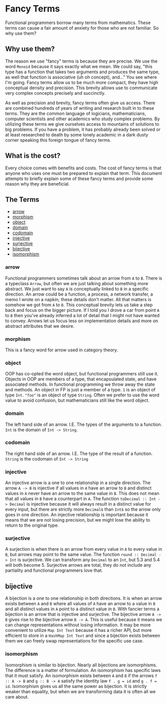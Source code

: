 # Fancy Terms

Functional programmers borrow many terms from mathematics. These terms can cause
a fair amount of anxiety for those who are not familiar. So why use them?

## Why use them?

The reason we use "fancy" terms is because they are precise. We use the word
`Monoid` because it says exactly what we mean. We could say, "this type has a
function that takes two arguments and produces the same type, as well that
function is associative (uh oh concept), and..." You see where I'm going. Fancy
terms allow us to be much more compact, they have high conceptual density and
precision. This brevity allows use to communicate very complex concepts
precisely and succinctly.

As well as precision and brevity, fancy terms often give us access. There are
combined hundreds of years of writing and research built in to these terms. They
are the common language of logicians, mathematicians, computer scientists and
other academics who study complex problems. By utilizing these terms we give
ourselves access to mountains of solutions to big problems. If you have a
problem, it has probably already been solved or at least researched to death by
some lonely academic in a dark dusty corner speaking this foreign tongue of
fancy terms.

## What is the cost?

Every choice comes with benefits and costs. The cost of fancy terms is that
anyone who uses one must be prepared to explain that term. This document
attempts to briefly explain some of these fancy terms and provide some reason
why they are beneficial.

## The Terms

* [arrow](#arrow)
* [morphism](#morphism)
* [object](#object)
* [domain](#domain)
* [codomain](#codomain)
* [injective](#injective)
* [surjective](#surjective)
* [bijective](#bijective)
* [isomorphism](#isomorphism)

### arrow

Functional programmers sometimes talk about an arrow from `A` to `B`. There is a
typeclass `Arrow`, but often we are just talking about something more abstract.
We just want to say `A` is conceptually linked to `B` in a specific direction.
An arrow could be a function, a process, a network transfer, a memo I wrote on a
napkin; these details don't matter. All that matters is somehow we got from `A`
to `B`. This conceptual brevity lets us take a step back and focus on the bigger
picture. If I told you I drove a car from point `A` to `B` then you've already
inferred a lot of detail that I might not have wanted to convey. Arrows let us
focus less on implementation details and more on abstract attributes that we
desire.

### morphism

This is a fancy word for arrow used in category theory.

### object

OOP has co-opted the word object, but functional programmers still use it.
Objects in OOP are members of a type, that encapsulated state, and have
associated methods. In functional programming we throw away the state and
methods. An object in FP is just a member of a type. `1` is an object of type
`Int`. `"foo"` is an object of type `String`. Often we prefer to use the word
value to avoid confusion, but mathematicians still like the word object.

### domain

The left hand side of an arrow. I.E. The types of the arguments to a function.
`Int` is the domain of `Int -> String`.

### codomain

The right hand side of an arrow. I.E. The type of the result of a function.
`String` is the codomain of `Int -> String`

### injective

An injective arrow is a one to one relationship in a single direction. The arrow
`A -> B` is injective if all values in `A` have an arrow to `B` and distinct
values in `A` never have an arrow to the same value in `B`. This does not mean
that all values in `B` have a counterpart in `A`. The function `toDecimal :: Int
-> Decimal` is injective because it will always result in a distinct value for
every input, but there are strictly more `Decimal`s than `Int`s so the arrow
only goes in one direction. An injective relationship is important because it
means that we are not losing precision, but we might lose the ability to return
to the original type.

### surjective

A surjection is when there is an arrow from every value in `A` to every value in
`B`, but arrows may point to the same value. The function `round :: Decimal ->
Int` is surjective. We can transform any `Decimal` to an `Int`, but 5.3 and 5.4
will both become 5. Surjective arrows are total, they do not include any
partiality and functional programmers love that.

## bijective

A bijection is a one to one relationship in both directions. It is when an arrow
exists between `A` and `B` where all values of `A` have an arrow to a value in
`B` and all distinct values in `A` point to a distinct value in `B`. With
fancier terms a bijection is an arrow that is injective and surjective. The
bijective arrow `A -> B` gives rise to the bijective arrow `B -> A`. This is
useful because it means we can change representations without losing
information. It may be more convenient to utilize `Map Int Text` because it has
a richer API, but more efficient to store in a `HashMap Int Text` and since a
bijection exists between them we can freely swap representations for the
specific use case.

### isomorphism

Isomorphism is similar to bijection. Nearly all bijections are isomorphisms. The
difference is a matter of formulation. An isomorphism has specific laws that it
must satisfy. An isomorphism exists between `A` and `B` if the arrows `f :: A ->
B` and `g :: B -> A` satisfy the identity law `f . g = id` and `g . f = id`.
Isomorphism gives us all the same power as bijection. It is strictly weaker than
equality, but when we are transforming data it is often all we care about.
